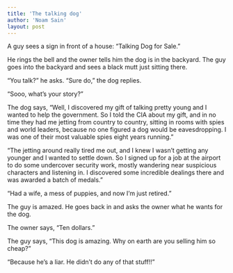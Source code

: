 ```yaml
---
title: 'The talking dog'
author: 'Noam Sain'
layout: post
---
```


A guy sees a sign in front of a house: “Talking Dog for Sale.”

He rings the bell and the owner tells him the dog is in the backyard. The guy goes into the backyard and sees a black mutt just sitting there.

“You talk?” he asks. “Sure do,” the dog replies.

“Sooo, what’s your story?”

The dog says, “Well, I discovered my gift of talking pretty young and I wanted to help the government. So I told the CIA about my gift, and in no time they had me jetting from country to country, sitting in rooms with spies and world leaders, because no one figured a dog would be eavesdropping. I was one of their most valuable spies eight years running.”

“The jetting around really tired me out, and I knew I wasn’t getting any younger and I wanted to settle down. So I signed up for a job at the airport to do some undercover security work, mostly wandering near suspicious characters and listening in. I discovered some incredible dealings there and was awarded a batch of medals.”

“Had a wife, a mess of puppies, and now I’m just retired.”

The guy is amazed. He goes back in and asks the owner what he wants for the dog.

The owner says, “Ten dollars.”

The guy says, “This dog is amazing. Why on earth are you selling him so cheap?”

“Because he’s a liar. He didn’t do any of that stuff!!”